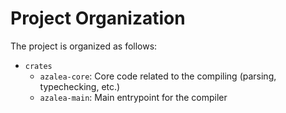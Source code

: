 # Project Organization

The project is organized as follows:

- `crates`
  - `azalea-core`: Core code related to the compiling (parsing, typechecking, etc.)
  - `azalea-main`: Main entrypoint for the compiler
